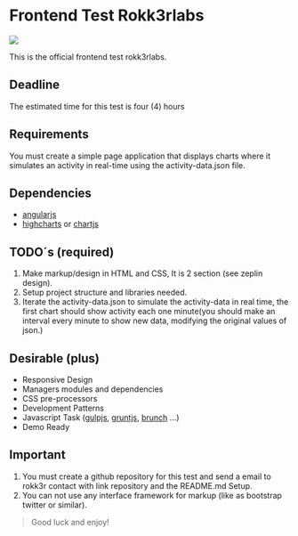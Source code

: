# Frontend Test Rokk3rlabs

![](https://raw.githubusercontent.com/rokk3rlabs/frontend-test/master/logo.png)

This is the official frontend test rokk3rlabs.

## Deadline

The estimated time for this test is four (4) hours

## Requirements

You must create a simple page application that displays charts where it simulates an activity in real-time using the activity-data.json file.


## Dependencies

* [angularjs]
* [highcharts] or [chartjs]


## TODO´s (required)

1. Make markup/design in HTML and CSS, It is 2 section (see zeplin design).
2. Setup project structure and libraries needed.
3. Iterate the activity-data.json to simulate the activity-data in real time, the first chart should show activity each one minute(you should make an interval every minute to show new data, modifying the original values of json.)


## Desirable (plus)

* Responsive Design
* Managers modules and dependencies
* CSS pre-processors
* Development Patterns
* Javascript Task ([gulpjs], [gruntjs], [brunch] ...)
* Demo Ready


## Important

1. You must create a github repository for this test and send a email to rokk3r contact with link repository and the README.md Setup.
2. You can not use any interface framework for markup (like as bootstrap twitter or similar).


> Good luck and enjoy!

[angularjs]: <https://angularjs.org/>
[highcharts]: <http://www.highcharts.com/>
[chartjs]: <http://www.chartjs.org/>
[gulpjs]: <http://gulpjs.com/>
[gruntjs]: <http://gruntjs.com/>
[brunch]: <http://brunch.io/>
